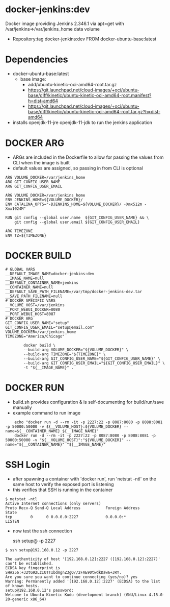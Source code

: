 # docker-jenkins:dev

Docker image providing Jenkins 2.346.1 via apt=get with /var/jenkins=>/var/jenkins_home data volume

- Repository:tag
	docker-jenkins:dev FROM docker-ubuntu-base:latest

# Dependencies

- docker-ubuntu-base:latest
  - base image:
    - add/ubuntu-kinetic-oci-amd64-root.tar.gz
    - <https://git.launchpad.net/cloud-images/+oci/ubuntu-base/diff/kinetic/ubuntu-kinetic-oci-amd64-root.manifest?h=dist-amd64>
    - <https://git.launchpad.net/cloud-images/+oci/ubuntu-base/diff/kinetic/ubuntu-kinetic-oci-amd64-root.tar.gz?h=dist-amd64>
- installs openjdk-11-jre openjdk-11-jdk to run the jenkins application


# DOCKER ARG

- ARGs are included in the Dockerfile to allow for passing the values from CLI when the image is built
- default values are assigned, so passing in from CLI is optional

```
ARG VOLUME_DOCKER=/var/jenkins_home
ARG GIT_CONFIG_USER_NAME
ARG GIT_CONFIG_USER_EMAIL

ARG VOLUME_DOCKER=/var/jenkins_home
ENV JENKINS_HOME=${VOLUME_DOCKER}/
ENV CATALINA_OPTS="-DJENKINS_HOME=${VOLUME_DOCKER}/ -Xmx512m -Xmx1024M"

RUN git config --global user.name  ${GIT_CONFIG_USER_NAME} && \
	git config --global user.email ${GIT_CONFIG_USER_EMAIL}   

ARG TIMEZONE
ENV TZ=${TIMEZONE}	
```

# DOCKER BUILD

```
# GLOBAL VARS
__DEFAULT_IMAGE_NAME=docker-jenkins:dev
__IMAGE_NAME=null
__DEFAULT_CONTAINER_NAME=jenkins
__CONTAINER_NAME=null
__DEFAULT_SAVE_PATH_FILENAME=/var/tmp/docker-jenkins-dev.tar
__SAVE_PATH_FILENAME=null
# DOCKER SPECIFIC VARS
__VOLUME_HOST=/var/jenkins
__PORT_WEBUI_DOCKER=8080
__PORT_WEBUI_HOST=8087
# DOCKER ARG
GIT_CONFIG_USER_NAME="setup"
GIT_CONFIG_USER_EMAIL="setup@email.com"
VOLUME_DOCKER=/var/jenkins_home
TIMEZONE="America/Chicago"

		docker build \
		--build-arg VOLUME_DOCKER="${VOLUME_DOCKER}" \
		--build-arg TIMEZONE="${TIMEZONE}" \
		--build-arg GIT_CONFIG_USER_NAME="${GIT_CONFIG_USER_NAME}" \
		--build-arg GIT_CONFIG_USER_EMAIL="${GIT_CONFIG_USER_EMAIL}" \
		-t "${__IMAGE_NAME}" .
```
	
# DOCKER RUN
- build.sh provides configuration & is self-documenting for build/run/save manually
- example command to run image

```
	echo "docker run -d --rm -it -p 2227:22 -p 8087:8080 -p 8088:8081 -p 50000:50000 -v ${__VOLUME_HOST}:${VOLUME_DOCKER} --name=${__CONTAINER_NAME} ${__IMAGE_NAME}" 
	docker run -d --rm -it -p 2227:22 -p 8087:8080 -p 8088:8081 -p 50000:50000 -v "${__VOLUME_HOST}":"${VOLUME_DOCKER}" --name="${__CONTAINER_NAME}" "${__IMAGE_NAME}"
```

# SSH Login

- after spawning a container with 'docker run', run 'netstat -ntl' on the same host to verify the exposed port is listening
- this verifies that SSH is running in the container

```
$ netstat -ntl
Active Internet connections (only servers)
Proto Recv-Q Send-Q Local Address           Foreign Address         State
tcp        0      0 0.0.0.0:2227            0.0.0.0:*               LISTEN
```

- now test the ssh connection

	ssh setup@<hostIP> -p 2227
	
```
$ ssh setup@192.168.0.12 -p 2227

The authenticity of host '[192.168.0.12]:2227 ([192.168.0.12]:2227)' can't be established.
ECDSA key fingerprint is SHA256:+32tG92LzIUTTIbdmgnZ3gQ//2FAE90twdkDaw6+JRY.
Are you sure you want to continue connecting (yes/no)? yes
Warning: Permanently added '[192.168.0.12]:2227' (ECDSA) to the list of known hosts.
setup@192.168.0.12's password:
Welcome to Ubuntu Kinetic Kudu (development branch) (GNU/Linux 4.15.0-20-generic x86_64)
```
